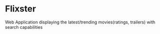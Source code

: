 # Flixster
Web Application displaying the latest/trending movies(ratings, trailers) with search capabilities
